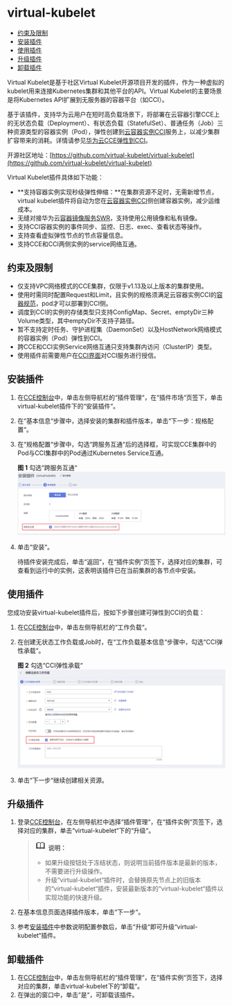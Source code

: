 # virtual-kubelet<a name="cce_01_0135"></a>

-   [约束及限制](#section628693291119)
-   [安装插件](#section2237175619515)
-   [使用插件](#section162391856185111)
-   [升级插件](#section23441939916)
-   [卸载插件](#section1624015695110)

Virtual Kubelet是基于社区Virtual Kubelet开源项目开发的插件，作为一种虚拟的kubelet用来连接Kubernetes集群和其他平台的API。Virtual Kubelet的主要场景是将Kubernetes API扩展到无服务器的容器平台（如CCI）。

基于该插件，支持华为云用户在短时高负载场景下，将部署在云容器引擎CCE上的无状态负载（Deployment）、有状态负载（StatefulSet）、普通任务（Job）三种资源类型的容器实例（Pod），弹性创建到[云容器实例CCI](https://support.huaweicloud.com/cci/index.html)服务上，以减少集群扩容带来的消耗。详情请参见[华为云CCE弹性到CCI](https://support.huaweicloud.com/bestpractice-cce/cce_bestpractice_0134.html)。

开源社区地址：[https://github.com/virtual-kubelet/virtual-kubelet](https://github.com/virtual-kubelet/virtual-kubelet)

Virtual Kubelet插件具体如下功能：

-   **支持容器实例实现秒级弹性伸缩：**在集群资源不足时，无需新增节点，virtual kubelet插件将自动为您在[云容器实例CCI](https://support.huaweicloud.com/cci/index.html)侧创建容器实例，减少运维成本。
-   无缝对接华为云[容器镜像服务SWR](https://support.huaweicloud.com/swr/index.html)，支持使用公用镜像和私有镜像。
-   支持CCI容器实例的事件同步、监控、日志、exec、查看状态等操作。
-   支持查看虚拟弹性节点的节点容量信息。
-   支持CCE和CCI两侧实例的service网络互通。

## 约束及限制<a name="section628693291119"></a>

-   仅支持VPC网络模式的CCE集群，仅限于v1.13及以上版本的集群使用。
-   使用时需同时配置Request和Limit，且实例的规格须满足云容器实例CCI的[容器规范](https://support.huaweicloud.com/productdesc-cci/cci_03_0007.html)，pod才可以部署到CCI侧。
-   调度到CCI的实例的存储类型只支持ConfigMap、Secret、emptyDir三种Volume类型，其中emptyDir不支持子路径。
-   暂不支持定时任务、守护进程集（DaemonSet）以及HostNetwork网络模式的容器实例（Pod）弹性到CCI。
-   跨CCE和CCI实例Service网络互通只支持集群内访问（ClusterIP）类型。
-   使用插件前需要用户在[CCI界面](https://console.huaweicloud.com/cci/?locale=zh-cn#/dashboard)对CCI服务进行授信。

## 安装插件<a name="section2237175619515"></a>

1.  在[CCE控制台](https://console.huaweicloud.com/cce2.0/?utm_source=helpcenter)中，单击左侧导航栏的“插件管理“，在“插件市场“页签下，单击virtual-kubelet插件下的“安装插件“。
2.  在“基本信息“步骤中，选择安装的集群和插件版本，单击“下一步：规格配置“。
3.  在“规格配置“步骤中，勾选“跨服务互通“后的选择框，可实现CCE集群中的Pod与CCI集群中的Pod通过Kubernetes Service互通。

    **图 1**  勾选“跨服务互通“<a name="fig14909180185319"></a>  
    ![](figures/勾选跨服务互通.png "勾选跨服务互通")

4.  单击“安装“。

    待插件安装完成后，单击“返回“，在“插件实例“页签下，选择对应的集群，可查看到运行中的实例，这表明该插件已在当前集群的各节点中安装。


## 使用插件<a name="section162391856185111"></a>

您成功安装virtual-kubelet插件后，按如下步骤创建可弹性到CCI的负载：

1.  在[CCE控制台](https://console.huaweicloud.com/cce2.0/?utm_source=helpcenter)中，单击左侧导航栏的“工作负载“。
2.  在创建无状态工作负载或Job时，在“工作负载基本信息“步骤中，勾选“CCI弹性承载“。

    **图 2**  勾选“CCI弹性承载“<a name="fig610418228234"></a>  
    ![](figures/勾选CCI弹性承载.png "勾选CCI弹性承载")

3.  单击“下一步“继续创建相关资源。

## 升级插件<a name="section23441939916"></a>

1.  登录[CCE控制台](https://console.huaweicloud.com/cce2.0/?utm_source=helpcenter)，在左侧导航栏中选择“插件管理“，在“插件实例“页签下，选择对应的集群，单击“virtual-kubelet“下的“升级“。

    >![](public_sys-resources/icon-note.gif) **说明：** 
    >-   如果升级按钮处于冻结状态，则说明当前插件版本是最新的版本，不需要进行升级操作。
    >-   升级“virtual-kubelet“插件时，会替换原先节点上的旧版本的“virtual-kubelet“插件，安装最新版本的“virtual-kubelet“插件以实现功能的快速升级。

2.  在基本信息页面选择插件版本，单击“下一步“。
3.  参考[安装插件](#section2237175619515)中参数说明配置参数后，单击“升级“即可升级“virtual-kubelet“插件。

## 卸载插件<a name="section1624015695110"></a>

1.  在[CCE控制台](https://console.huaweicloud.com/cce2.0/?utm_source=helpcenter)中，单击左侧导航栏的“插件管理“，在“插件实例“页签下，选择对应的集群，单击virtual-kubelet下的“卸载“。
2.  在弹出的窗口中，单击“是“，可卸载该插件。

